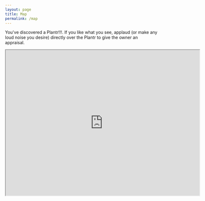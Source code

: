 ```yaml
---
layout: page
title: Map
permalink: /map
---
```

You've discovered a Plantr!!!. If you like what you see, applaud (or make any loud noise you desire) directly over the Plantr to give the owner an appraisal. 

<iframe src="https://www.google.com/maps/d/u/0/embed?mid=1V9im3uSH1ExSQ_i3xStrLBJLpvhx9WQ&ehbc=2E312F" width="640" height="480"></iframe>


<script src="https://makecode.com/gh-pages-embed.js"></script><script>makeCodeRender("{{ site.makecode.home_url }}", "{{ site.github.sizerhans }}/{{ site.github.plantr }}");</script> 


